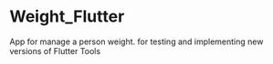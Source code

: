 # Weight_Flutter
 App for manage a person weight. for testing and implementing new versions of Flutter Tools
